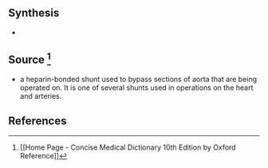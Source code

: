 ## Synthesis
- 
## Source [^1]
- a heparin-bonded shunt used to bypass sections of aorta that are being operated on. It is one of several shunts used in operations on the heart and arteries.
## References

[^1]: [[Home Page - Concise Medical Dictionary 10th Edition by Oxford Reference]]